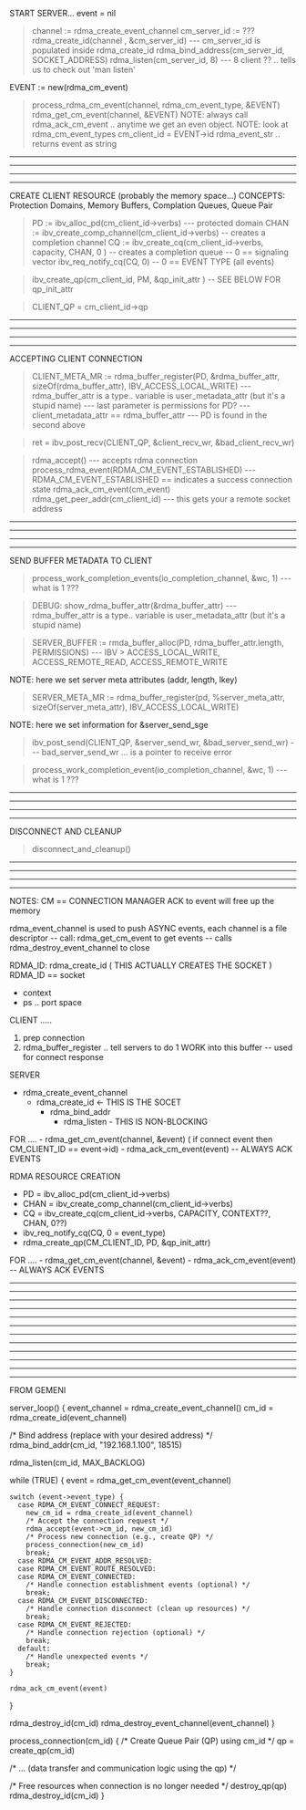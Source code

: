 























START SERVER...
event = nil
> channel := rdma_create_event_channel
> cm_server_id := ???
> rdma_create_id(channel , &cm_server_id)
	--- cm_server_id is populated inside rdma_create_id
> rdma_bind_address(cm_server_id, SOCKET_ADDRESS)
> rdma_listen(cm_server_id, 8)
  --- 8 client ?? .. tells us to check out 'man listen'

  EVENT := new(rdma_cm_event)
> process_rdma_cm_event(channel, rdma_cm_event_type, &EVENT)
> rdma_get_cm_event(channel, &EVENT)
NOTE: always call rdma_ack_cm_event .. anytime we get an even object.
NOTE: look at rdma_cm_event_types
> cm_client_id = EVENT->id
> rdma_event_str .. returns event as string

-------------------------------------------------
-------------------------------------------------
-------------------------------------------------
-------------------------------------------------

CREATE CLIENT RESOURCE (probably the memory space...)
CONCEPTS: Protection Domains, Memory Buffers, Complation Queues, Queue Pair
> PD := ibv_alloc_pd(cm_client_id->verbs)
	--- protected domain
> CHAN := ibv_create_comp_channel(cm_client_id->verbs)
	-- creates a completion channel
> CQ := ibv_create_cq(cm_client_id->verbs, capacity, CHAN, 0 )
	-- creates a completion queue
  -- 0 == signaling vector
> ibv_req_notify_cq(CQ, 0)
	-- 0 == EVENT TYPE (all events)

> ibv_create_qp(cm_client_id, PM, &qp_init_attr )
	-- SEE BELOW FOR qp_init_attr

> CLIENT_QP = cm_client_id->qp

-------------------------------------------------
-------------------------------------------------
-------------------------------------------------
-------------------------------------------------

ACCEPTING CLIENT CONNECTION

> CLIENT_META_MR := rdma_buffer_register(PD, &rdma_buffer_attr, sizeOf(rdma_buffer_attr), IBV_ACCESS_LOCAL_WRITE)
	--- rdma_buffer_attr is a type.. variable is user_metadata_attr (but it's a stupid name)
	--- last parameter is permissions for PD?
	--- client_metadata_attr == rdma_buffer_attr
	--- PD is found in the second above

> ret = ibv_post_recv(CLIENT_QP, &client_recv_wr, &bad_client_recv_wr)

> rdma_accept()
	--- accepts rdma connection
> process_rdma_event(RDMA_CM_EVENT_ESTABLISHED)
	--- RDMA_CM_EVENT_ESTABLISHED == indicates a success connection state
> rdma_ack_cm_event(cm_event)
> rdma_get_peer_addr(cm_client_id)
  --- this gets your a remote socket address


-------------------------------------------------
-------------------------------------------------
-------------------------------------------------
-------------------------------------------------

SEND BUFFER METADATA TO CLIENT
> process_work_completion_events(io_completion_channel, &wc, 1)
	--- what is 1 ???

> DEBUG: show_rdma_buffer_attr(&rdma_buffer_attr)
	--- rdma_buffer_attr is a type.. variable is user_metadata_attr (but it's a stupid name)

> SERVER_BUFFER := rmda_buffer_alloc(PD, rdma_buffer_attr.length, PERMISSIONS)
  --- IBV > ACCESS_LOCAL_WRITE, ACCESS_REMOTE_READ, ACCESS_REMOTE_WRITE

 NOTE: here we set server meta attributes (addr, length, lkey)

> SERVER_META_MR := rdma_buffer_register(pd, %server_meta_attr, sizeOf(server_meta_attr), IBV_ACCESS_LOCAL_WRITE)

NOTE: here we set information for &server_send_sge

> ibv_post_send(CLIENT_QP, &server_send_wr, &bad_server_send_wr)
	--- bad_server_send_wr ... is a pointer to receive error

> process_work_completion_event(io_completion_channel, &wc, 1)
	--- what is 1 ???

-------------------------------------------------
-------------------------------------------------
-------------------------------------------------
-------------------------------------------------

DISCONNECT AND CLEANUP 
> disconnect_and_cleanup()

-------------------------------------------------
-------------------------------------------------
-------------------------------------------------
-------------------------------------------------

NOTES:
CM == CONNECTION MANAGER
ACK to event will free up the memory



rdma_event_channel is used to push ASYNC events, each channel is a file descriptor
-- call: rdma_get_cm_event to get events
-- calls rdma_destroy_event_channel to close

RDMA_ID: rdma_create_id ( THIS ACTUALLY CREATES THE SOCKET )
RDMA_ID == socket
- context
- ps .. port space



CLIENT .....
1. prep connection
2. rdma_buffer_register .. tell servers to do 1 WORK into this buffer
		-- used for connect response

SERVER
 - rdma_create_event_channel
	- rdma_create_id <- THIS IS THE SOCET
		- rdma_bind_addr
			- rdma_listen - THIS IS NON-BLOCKING

FOR ....
	- rdma_get_cm_event(channel, &event) ( if connect event then CM_CLIENT_ID == event->id)
	- rdma_ack_cm_event(event) -- ALWAYS ACK EVENTS

RDMA RESOURCE CREATION
 - PD = ibv_alloc_pd(cm_client_id->verbs)
 - CHAN = ibv_create_comp_channel(cm_client_id->verbs)
 - CQ = ibv_create_cq(cm_client_id->verbs, CAPACITY, CONTEXT??, CHAN, 0??)
 - ibv_req_notify_cq(CQ, 0 = event_type)
 - rdma_create_qp(CM_CLIENT_ID, PD, &qp_init_attr)


FOR ....
	- rdma_get_cm_event(channel, &event)
	- rdma_ack_cm_event(event) -- ALWAYS ACK EVENTS


-------------------------------------------------
-------------------------------------------------
-------------------------------------------------
-------------------------------------------------
-------------------------------------------------
-------------------------------------------------
-------------------------------------------------
-------------------------------------------------
-------------------------------------------------
-------------------------------------------------
-------------------------------------------------
-------------------------------------------------
FROM GEMENI

server_loop() {
  event_channel = rdma_create_event_channel()
  cm_id = rdma_create_id(event_channel)

  /* Bind address (replace with your desired address) */
  rdma_bind_addr(cm_id, "192.168.1.100", 18515)

  rdma_listen(cm_id, MAX_BACKLOG)

  while (TRUE) {
    event = rdma_get_cm_event(event_channel)

    switch (event->event_type) {
      case RDMA_CM_EVENT_CONNECT_REQUEST:
        new_cm_id = rdma_create_id(event_channel)
        /* Accept the connection request */
        rdma_accept(event->cm_id, new_cm_id)
        /* Process new connection (e.g., create QP) */
        process_connection(new_cm_id)
        break;
      case RDMA_CM_EVENT_ADDR_RESOLVED:
      case RDMA_CM_EVENT_ROUTE_RESOLVED:
      case RDMA_CM_EVENT_CONNECTED:
        /* Handle connection establishment events (optional) */
        break;
      case RDMA_CM_EVENT_DISCONNECTED:
        /* Handle connection disconnect (clean up resources) */
        break;
      case RDMA_CM_EVENT_REJECTED:
        /* Handle connection rejection (optional) */
        break;
      default:
        /* Handle unexpected events */
        break;
    }

    rdma_ack_cm_event(event)
  }

  rdma_destroy_id(cm_id)
  rdma_destroy_event_channel(event_channel)
}

process_connection(cm_id) {
  /* Create Queue Pair (QP) using cm_id */
  qp = create_qp(cm_id)

  /* ... (data transfer and communication logic using the qp) */

  /* Free resources when connection is no longer needed */
  destroy_qp(qp)
  rdma_destroy_id(cm_id)
}
